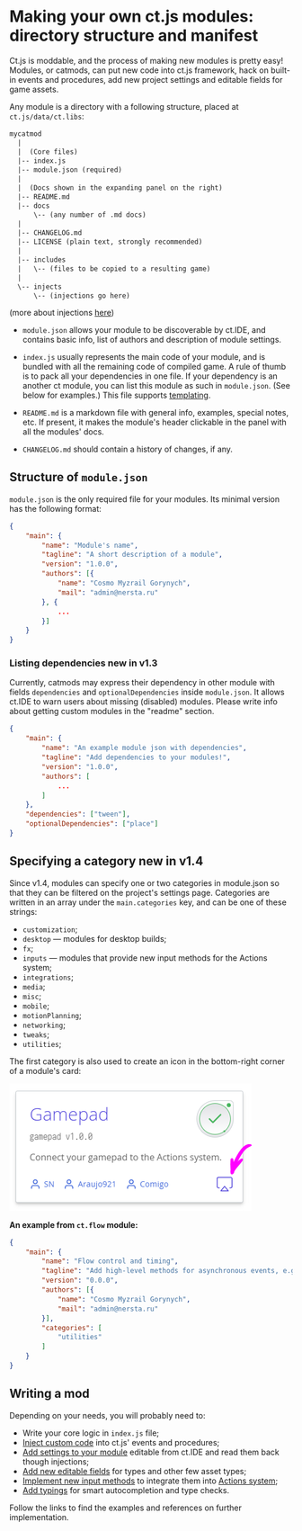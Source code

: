 # Making your own ct.js modules: directory structure and manifest

Ct.js is moddable, and the process of making new modules is pretty easy! Modules, or catmods, can put new code into ct.js framework, hack on built-in events and procedures, add new project settings and editable fields for game assets.

Any module is a directory with a following structure, placed at `ct.js/data/ct.libs`:

```
mycatmod
  |
  |  (Core files)
  |-- index.js
  |-- module.json (required)
  |
  |  (Docs shown in the expanding panel on the right)
  |-- README.md
  |-- docs
      \-- (any number of .md docs)
  |
  |-- CHANGELOG.md
  |-- LICENSE (plain text, strongly recommended)
  |
  |-- includes
  |   \-- (files to be copied to a resulting game)
  |
  \-- injects
      \-- (injections go here)
```
(more about injections [here](modding-events-and-injections.html))

* `module.json` allows your module to be discoverable by ct.IDE, and contains basic info, list of authors and description of module settings.

* `index.js` usually represents the main code of your module, and is bundled with all the remaining code of compiled game. A rule of thumb is to pack all your dependencies in one file. If your dependency is an another ct module, you can list this module as such in `module.json`. (See below for examples.) This file supports [templating](modding-events-and-injections.html#templating).

* `README.md` is a markdown file with general info, examples, special notes, etc. If present, it makes the module's header clickable in the panel with all the modules' docs.

* `CHANGELOG.md` should contain a history of changes, if any.

## Structure of `module.json`

`module.json` is the only required file for your modules. Its minimal version has the following format:

```json
{
    "main": {
        "name": "Module's name",
        "tagline": "A short description of a module",
        "version": "1.0.0",
        "authors": [{
            "name": "Cosmo Myzrail Gorynych",
            "mail": "admin@nersta.ru"
        }, {
            ...
        }]
    }
}
```

### Listing dependencies <badge>new in v1.3</badge>

Currently, catmods may express their dependency in other module with fields `dependencies` and `optionalDependencies` inside `module.json`. It allows ct.IDE to warn users about missing (disabled) modules. Please write info about getting custom modules in the "readme" section.

```json {9,10}
{
    "main": {
        "name": "An example module json with dependencies",
        "tagline": "Add dependencies to your modules!",
        "version": "1.0.0",
        "authors": [
            ...
        ]
    },
    "dependencies": ["tween"],
    "optionalDependencies": ["place"]
}
```

## Specifying a category <badge>new in v1.4</badge>

Since v1.4, modules can specify one or two categories in module.json so that they can be filtered on the project's settings page. Categories are written in an array under the `main.categories` key, and can be one of these strings:

* `customization`;
* `desktop` — modules for desktop builds;
* `fx`;
* `inputs` — modules that provide new input methods for the Actions system;
* `integrations`;
* `media`;
* `misc`;
* `mobile`;
* `motionPlanning`;
* `networking`;
* `tweaks`;
* `utilities`;

The first category is also used to create an icon in the bottom-right corner of a module's card:

![](./images/modsCardIcon.png)

**An example from `ct.flow` module:**

```json {10,11,12}
{
    "main": {
        "name": "Flow control and timing",
        "tagline": "Add high-level methods for asynchronous events, e.g. gate, cumulative delay, retriggerable delay.",
        "version": "0.0.0",
        "authors": [{
            "name": "Cosmo Myzrail Gorynych",
            "mail": "admin@nersta.ru"
        }],
        "categories": [
            "utilities"
        ]
    }
}
```

## Writing a mod

Depending on your needs, you will probably need to:

* Write your core logic in `index.js` file;
* [Inject custom code](modding-events-and-injections.html) into ct.js' events and procedures;
* [Add settings to your module](modding-events-and-injections.html) editable from ct.IDE and read them back though injections;
* [Add new editable fields](modding-events-and-injections.html) for types and other few asset types;
* [Implement new input methods](modding-input-methods.html) to integrate them into [Actions system](actions.html);
* [Add typings](modding-typings-and-intellisense.html) for smart autocompletion and type checks.

Follow the links to find the examples and references on further implementation.